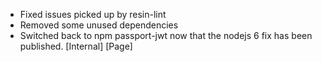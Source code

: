 * Fixed issues picked up by resin-lint
* Removed some unused dependencies
* Switched back to npm passport-jwt now that the nodejs 6 fix has been published. [Internal] [Page]

